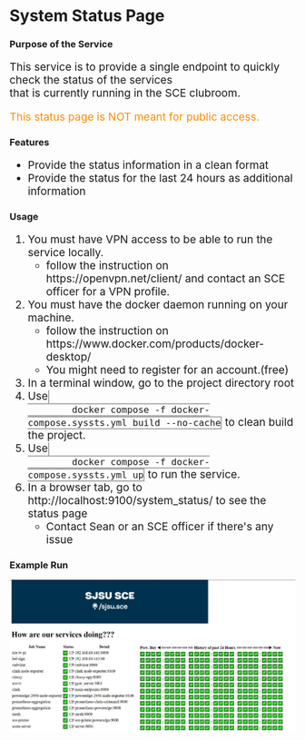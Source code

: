 <h1>System Status Page</h1>
<h3>Purpose of the Service</h3>
<p style="font-size: 19px;">This service is to provide a single endpoint to quickly check the status of the services<br>
that is currently running in the SCE clubroom.</p>
<p style="font-size: 19px; color: darkorange;">This status page is NOT meant for public access.</p>

<h3>Features</h3>
<ul style="font-size: 19px;">
    <li>Provide the status information in a clean format</li>
    <li>Provide the status for the last 24 hours as additional information</li>
</ul>
<h3>Usage</h3>
<ol style="font-size: 19px;">
    <li>You must have VPN access to be able to run the service locally.
        <ul> <li>follow the instruction on <a>https://openvpn.net/client/</a> and contact an SCE officer for a VPN profile.</li>
        </ul>
    </li>
    <li>You must have the docker daemon running on your machine.
        <ul>
            <li>follow the instruction on <a>https://www.docker.com/products/docker-desktop/</a></li>
            <li>You might need to register for an account.(free)</li>
        </ul>
    </li>
    <li>In a terminal window, go to the project directory root</li>
    <li>Use 
        <code style="border: 2px solid darkgray; background-color: transparent">
        docker compose -f docker-compose.syssts.yml build --no-cache</code> to clean build the project.
    </li>
    <li>Use 
        <code style="border: 2px solid darkgray; background-color: transparent">
        docker compose -f docker-compose.syssts.yml up</code>
         to run the service.
    </li>
    <li>In a browser tab, go to <a>http://localhost:9100/system_status/</a> to see the status page
        <ul>
            <li>Contact Sean or an SCE officer if there's any issue</li>
        </ul>
    </li>
</ol>
<h3>Example Run</h3>
<img src="sample_run.jpg" alt="sample run screenshot">
